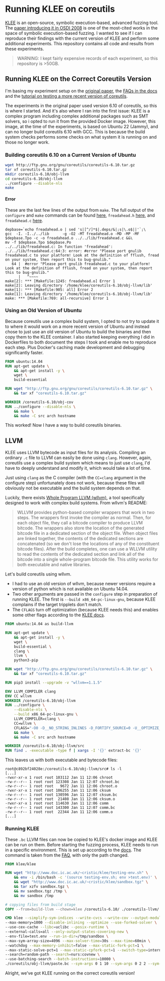 # Running KLEE on coreutils

[KLEE](https://klee.github.io) is an open-source, symbolic execution-based, advanced fuzzing tool. The [paper introducing it in OSDI 2008](http://www.doc.ic.ac.uk/~cristic/papers/klee-osdi-08.pdf) is one of the most-cited works in the space of symbolic execution-based fuzzing. I wanted to see if I can reproduce their findings with the current version of KLEE and perform some additional experiments. This repository contains all code and results from these experiments.

> WARNING: I kept fairly expensive records of each experiment, so this repository is >50GB.

## Running KLEE on the Correct Coreutils Version

I'm basing my experiment setup on the [original paper](http://www.doc.ic.ac.uk/~cristic/papers/klee-osdi-08.pdf), the [FAQs in the docs](http://klee.github.io/docs/coreutils-experiments/) and the [tutorial on testing a more recent version of coreutils](http://klee.github.io/tutorials/testing-coreutils/).

The experiments in the original paper used version 6.10 of coreutils, so this is where I started. And it's also where I ran into the first issue: KLEE is a complex program including complex additional packages such as SMT solvers, so i opted to run it from the provided Docker image. However, this image, at the time of the experiments, is based on Ubuntu 22 (Jammy), and can no longer build coreutils 6.10 with GCC. This is because the build system checks performs some checks on what system it is running on and those no longer work.

### Building coreutils 6.10 on a Current Version of Ubuntu

```bash
wget http://ftp.gnu.org/gnu/coreutils/coreutils-6.10.tar.gz
tar xf coreutils-6.10.tar.gz
mkdir coreutils-6.10/obj-llvm
cd coreutils-6.10/obj-llvm
../configure --disable-nls
make
```

#### Error

These are the last few lines of the output from `make`. The full output of the `configure` and `make` commands can be found [here](docs/build-coreutils-6.10-on-klee-image.txt), `freadahead.h` [here](docs/freadahead.h), and `freadahead.c` [here](docs/freadahead.c). 

```text
depbase=`echo freadahead.o | sed 's|[^/]*$|.deps/&|;s|\.o$||'`;\
gcc  -I. -I../../lib      -g -O2 -MT freadahead.o -MD -MP -MF $depbase.Tpo -c -o freadahead.o ../../lib/freadahead.c &&\
mv -f $depbase.Tpo $depbase.Po
../../lib/freadahead.c: In function 'freadahead':
../../lib/freadahead.c:64:3: error: #error "Please port gnulib freadahead.c to your platform! Look at the definition of fflush, fread on your system, then report this to bug-gnulib."
   64 |  #error "Please port gnulib freadahead.c to your platform! Look at the definition of fflush, fread on your system, then report this to bug-gnulib."
      |   ^~~~~
make[2]: *** [Makefile:1245: freadahead.o] Error 1
make[2]: Leaving directory '/home/klee/coreutils-6.10/obj-llvm/lib'
make[1]: *** [Makefile:905: all] Error 2
make[1]: Leaving directory '/home/klee/coreutils-6.10/obj-llvm/lib'
make: *** [Makefile:769: all-recursive] Error 1
```

### Using an Old Version of Ubuntu

Because coreutils use a complex build system, I opted to not try to update it to where it would work on a more recent version of Ubuntu and instead chose to just use an old version of Ubuntu to build the binaries and then copy them to the KLEE container. I also started keeping everything I did in Dockerfiles to both document the steps I took and enable me to reproduce each step. Plus Docker's caching made development and debugging significantly faster.

```Dockerfile
FROM ubuntu:14.04
RUN apt-get update \
    && apt-get install -y \
    wget \
    build-essential

RUN wget "http://ftp.gnu.org/gnu/coreutils/coreutils-6.10.tar.gz" \
    && tar xf "coreutils-6.10.tar.gz"

WORKDIR /coreutils-6.10/obj-cov
RUN ../configure --disable-nls \
    && make \
    && make -C src arch hostname
```

This worked! Now I have a way to build coreutils binaries.

## LLVM

KLEE uses LLVM bytecode as input files for its analysis. Compiling an ordinary `.c` file to LLVM can easily be done using `clang`. However, again, coreutils use a complex build system which means to just use `clang`, I'd have to deeply understand and modify it, which would take a lot of time.

Just using `clang` as the C compiler (with the `CC=clang` argument in the configure step) unfortunately does not work, because these files will obviously not be executable and the build system depends on that.

Luckily, there exists [Whole Program LLVM (wllvm)](https://github.com/travitch/whole-program-llvm), a tool specifically designed to work with complex build systems. From wllvm's README:

> WLLVM provides python-based compiler wrappers that work in two steps. The wrappers first invoke the compiler as normal. Then, for each object file, they call a bitcode compiler to produce LLVM bitcode. The wrappers also store the location of the generated bitcode file in a dedicated section of the object file. When object files are linked together, the contents of the dedicated sections are concatenated (so we don't lose the locations of any of the constituent bitcode files). After the build completes, one can use a WLLVM utility to read the contents of the dedicated section and link all of the bitcode into a single whole-program bitcode file. This utility works for both executable and native libraries.

Let's build coreutils using wllvm.
- I had to use an old version of wllvm, because newer versions require a version of python which is not available on Ubuntu 14.04.
- Two other arguments are passed in the `configure` step in preparation of running KLEE. The first is `--build x86_64-pc-linux-gnu`, because KLEE complains if the target tripplets don't match.
- The `CFLAGS` turn off optimization (because KLEE needs this) and enables some other flags according to the [KLEE docs](http://klee.github.io/tutorials/testing-coreutils/#step-3-build-coreutils-with-llvm).

```Dockerfile
FROM ubuntu:14.04 as build-llvm

RUN apt-get update \
    && apt-get install -y \
    wget \
    build-essential \
    clang \
    llvm \
    python3-pip

RUN wget "http://ftp.gnu.org/gnu/coreutils/coreutils-6.10.tar.gz" \
    && tar xf "coreutils-6.10.tar.gz"

RUN pip3 install --upgrade -v "wllvm==1.1.5" 

ENV LLVM_COMPILER clang
ENV CC wllvm
WORKDIR /coreutils-6.10/obj-llvm
RUN ../configure \
    --disable-nls \
    --build x86_64-pc-linux-gnu \
    LLVM_COMPILER=clang \
    CC=wllvm \
    CFLAGS="-O0 -D__NO_STRING_INLINES -D_FORTIFY_SOURCE=0 -U__OPTIMIZE__" \
    && make \
    && make -C src arch hostname

WORKDIR /coreutils-6.10/obj-llvm/src
RUN find . -executable -type f | xargs -I '{}' extract-bc '{}'
```

This leaves us with both executable and bytecode files:

```text
root@c892bf24028e:/coreutils-6.10/obj-llvm/src# ls -l
[...]
-rwxr-xr-x 1 root root 103112 Jan 11 12:06 chroot
-rw-r--r-- 1 root root 123308 Jan 11 12:07 chroot.bc
-rw-r--r-- 1 root root   9672 Jan 11 12:06 chroot.o
-rwxr-xr-x 1 root root 106255 Jan 11 12:06 cksum
-rw-r--r-- 1 root root 130596 Jan 11 12:07 cksum.bc
-rw-r--r-- 1 root root  21408 Jan 11 12:06 cksum.o
-rwxr-xr-x 1 root root 114630 Jan 11 12:06 comm
-rw-r--r-- 1 root root 143300 Jan 11 12:07 comm.bc
-rw-r--r-- 1 root root  22344 Jan 11 12:06 comm.o
[...]
```

### Running KLEE

These `.bc` LLVM files can now be copied to KLEE's docker image and KLEE can be run on them. Before starting the fuzzing process, KLEE needs to run in a specific environment. This is set up according to the [docs](http://klee.github.io/docs/coreutils-experiments/). The command is taken from the [FAQ](http://klee.github.io/docs/coreutils-experiments/), with only the path changed.

```Dockerfile
FROM klee/klee

RUN wget "http://www.doc.ic.ac.uk/~cristic/klee/testing-env.sh" \
    && env -i /bin/bash -c '(source testing-env.sh; env >test.env)' \
    && wget "http://www.doc.ic.ac.uk/~cristic/klee/sandbox.tgz" \
    && tar xzfv sandbox.tgz \
    && mv sandbox.tgz /tmp \
    && mv sandbox /tmp

# copying files from build stage
COPY --from=build-llvm --chown=klee /coreutils-6.10/ ./coreutils-llvm/

CMD klee --simplify-sym-indices --write-cvcs --write-cov --output-module \
--max-memory=1000 --disable-inlining --optimize --use-forked-solver \
--use-cex-cache --libc=uclibc --posix-runtime \
--external-calls=all --only-output-states-covering-new \
--env-file=test.env --run-in-dir=/tmp/sandbox \
--max-sym-array-size=4096 --max-solver-time=30s --max-time=60min \
--watchdog --max-memory-inhibit=false --max-static-fork-pct=1 \
--max-static-solve-pct=1 --max-static-cpfork-pct=1 --switch-type=internal \
--search=random-path --search=nurs:covnew \
--use-batching-search --batch-instructions=10000 \
./coreutils/obj-llvm/paste.bc --sym-args 0 1 10 --sym-args 0 2 2 --sym-files 1 8 --sym-stdin 8 --sym-stdout
```

Alright, we've got KLEE running on the correct coreutils version!